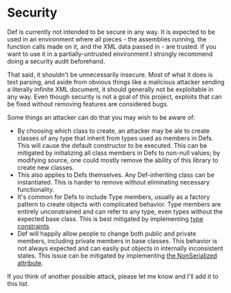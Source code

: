 # Security

Def is currently not intended to be secure in any way. It is expected to be used in an environment where all pieces - the assemblies running, the function calls made on it, and the XML data passed in - are trusted. If you want to use it in a partially-untrusted environment I strongly recommend doing a security audit beforehand.

That said, it shouldn't be unnecessarily insecure. Most of what it does is text parsing, and aside from obvious things like a malicious attacker sending a literally infinite XML document, it should generally not be exploitable in any way. Even though security is not a goal of this project, exploits that can be fixed without removing features are considered bugs.

Some things an attacker can do that you may wish to be aware of:

* By choosing which class to create, an attacker may be ale to create classes of any type that inherit from types used as members in Defs. This will cause the default constructor to be executed. This can be mitigated by initializing all class members in Defs to non-null values; by modifying source, one could mostly remove the ability of this library to create new classes.
* This also applies to Defs themselves. Any Def-inheriting class can be instantiated. This is harder to remove without eliminating necessary functionality.
* It's common for Defs to include Type members, usually as a factory pattern to create objects with complicated behavior. Type members are entirely unconstrained and can refer to any type, even types without the expected base class. This is best mitigated by implementing [type constraints](fp_typeconstraints.md).
* Def will happily allow people to change both public and private members, including private members in base classes. This behavior is not always expected and can easily put objects in internally inconsistent states. This issue can be mitigated by implementing [the NonSerialized attribute](fp_nonserialized.md).

If you think of another possible attack, please let me know and I'll add it to this list.